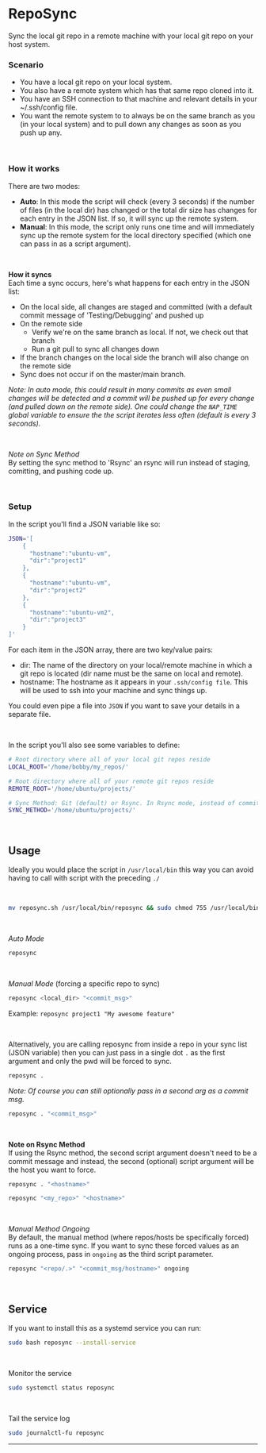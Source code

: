 # RepoSync
Sync the local git repo in a remote machine with your local git repo on your host system.

### Scenario
- You have a local git repo on your local system.
- You also have a remote system which has that same repo cloned into it.
- You have an SSH connection to that machine and relevant details in your ~/.ssh/config file.
- You want the remote system to to always be on the same branch as you (in your local system) and to pull down any changes as soon as you push up any.

<br />

### How it works
There are two modes:
- __Auto__: In this mode the script will check (every 3 seconds) if the number of files (in the local dir) has changed or the total dir size has changes for each entry in the JSON list. If so, it will sync up the remote system.
- __Manual__: In this mode, the script only runs one time and will immediately sync up the remote system for the local directory specified (which one can pass in as a script argument).

<br />

__How it syncs__  
Each time a sync occurs, here's what happens for each entry in the JSON list:
- On the local side, all changes are staged and committed  (with a default commit message of 'Testing/Debugging' and pushed up
- On the remote side
  - Verify we're on the same branch as local. If not, we check out that branch
  - Run a git pull to sync all changes down
- If the branch changes on the local side the branch will also change on the remote side
- Sync does not occur if on the master/main branch.

_Note: In auto mode, this could result in many commits as even small changes will be detected and a commit will be pushed up for every change (and pulled down on the remote side). One could change the `NAP_TIME` global variable to ensure the the script iterates less often (default is every 3 seconds)._

<br />

_Note on Sync Method_  
By setting the sync method to 'Rsync' an rsync will run instead of staging, comitting, and pushing code up.


<br />

### Setup
In the script you'll find a JSON variable like so:
```bash
JSON='[
    {
      "hostname":"ubuntu-vm",
      "dir":"project1"
    },
    {
      "hostname":"ubuntu-vm",
      "dir":"project2"
    },
    {
      "hostname":"ubuntu-vm2",
      "dir":"project3"
    }
]'
```
For each item in the JSON array, there are two key/value pairs:
- dir: The name of the directory on your local/remote machine in which a git repo is located (dir name must be the same on local and remote).
- hostname: The hostname as it appears in your `.ssh/config file`. This will be used to ssh into your machine and sync things up.

You could even pipe a file into `JSON` if you want to save your details in a separate file.

<br />

In the script you'll also see some variables to define:
```bash
# Root directory where all of your local git repos reside
LOCAL_ROOT='/home/bobby/my_repos/'

# Root directory where all of your remote git repos reside
REMOTE_ROOT='/home/ubuntu/projects/'

# Sync Method: Git (default) or Rsync. In Rsync mode, instead of committing and pushing/pulling every time a sync runs, we will instead run a rsync
SYNC_METHOD='/home/ubuntu/projects/'
```


<br />

## Usage
Ideally you would place the script in `/usr/local/bin` this way you can avoid having to call with script with the preceding `./`

<br />

```bash
mv reposync.sh /usr/local/bin/reposync && sudo chmod 755 /usr/local/bin/reposync
```

<br />

_Auto Mode_
```bash
reposync
```

<br />

_Manual Mode_ (forcing a specific repo to sync)  
```bash
reposync <local_dir> "<commit_msg>"
```

Example: `reposync project1 "My awesome feature"`

<br />

Alternatively, you are calling reposync from inside a repo in your sync list (JSON variable) then you can just pass in a single dot `.` as the first argument and only the pwd will be forced to sync.
```bash
reposync .
```
_Note: Of course you can still optionally pass in a second arg as a commit msg._
```bash
reposync . "<commit_msg>"
```

<br />


__Note on Rsync Method__  
If using the Rsync method, the second script argument doesn't need to be a commit message and instead, the second (optional) script argument will be the host you want to force.  
```bash
reposync . "<hostname>"
```
```bash
reposync "<my_repo>" "<hostname>"
```  

<br />

_Manual Method Ongoing_  
By default, the manual method (where repos/hosts be specifically forced) runs as a one-time sync. If you want to sync these forced values as an ongoing process, pass in `ongoing` as the third script parameter.  

```bash
reposync "<repo/.>" "<commit_msg/hostname>" ongoing
```

<br />

## Service  
If you want to install this as a systemd service you can run:  
```bash
sudo bash reposync --install-service
```

<br /> 

Monitor the service  
```bash
sudo systemctl status reposync
```

<br /> 

Tail the service log  
```bash
sudo journalctl-fu reposync
```

--- 

<br />
